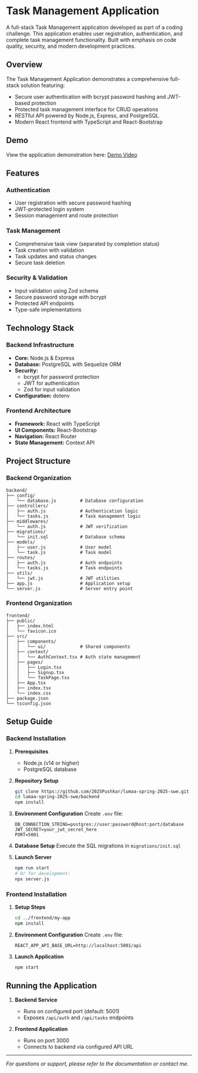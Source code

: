 # Task Management Application

A full-stack Task Management application developed as part of a coding challenge. This application enables user registration, authentication, and complete task management functionality. Built with emphasis on code quality, security, and modern development practices.

## Overview

The Task Management Application demonstrates a comprehensive full-stack solution featuring:

- Secure user authentication with bcrypt password hashing and JWT-based protection
- Protected task management interface for CRUD operations
- RESTful API powered by Node.js, Express, and PostgreSQL
- Modern React frontend with TypeScript and React-Bootstrap

## Demo

View the application demonstration here: [Demo Video](https://youtu.be/I9oIS2QKINQ)

## Features

### Authentication
- User registration with secure password hashing
- JWT-protected login system
- Session management and route protection

### Task Management
- Comprehensive task view (separated by completion status)
- Task creation with validation
- Task updates and status changes
- Secure task deletion

### Security & Validation
- Input validation using Zod schema
- Secure password storage with bcrypt
- Protected API endpoints
- Type-safe implementations

## Technology Stack

### Backend Infrastructure
- **Core:** Node.js & Express
- **Database:** PostgreSQL with Sequelize ORM
- **Security:** 
  - bcrypt for password protection
  - JWT for authentication
  - Zod for input validation
- **Configuration:** dotenv

### Frontend Architecture
- **Framework:** React with TypeScript
- **UI Components:** React-Bootstrap
- **Navigation:** React Router
- **State Management:** Context API

## Project Structure

### Backend Organization
```
backend/
├── config/
│   └── database.js         # Database configuration
├── controllers/
│   ├── auth.js             # Authentication logic
│   └── tasks.js            # Task management logic
├── middlewares/
│   └── auth.js             # JWT verification
├── migrations/
│   └── init.sql            # Database schema
├── models/
│   ├── user.js             # User model
│   └── task.js             # Task model
├── routes/
│   ├── auth.js             # Auth endpoints
│   └── tasks.js            # Task endpoints
├── utils/
│   └── jwt.js              # JWT utilities
├── app.js                  # Application setup
└── server.js               # Server entry point
```

### Frontend Organization
```
frontend/
├── public/
│   ├── index.html
│   └── favicon.ico
├── src/
│   ├── components/
│   │   └── ui/             # Shared components
│   ├── context/
│   │   └── AuthContext.tsx # Auth state management
│   ├── pages/
│   │   ├── Login.tsx
│   │   ├── Signup.tsx
│   │   └── TaskPage.tsx
│   ├── App.tsx
│   ├── index.tsx
│   └── index.css
├── package.json
└── tsconfig.json
```

## Setup Guide

### Backend Installation

1. **Prerequisites**
   - Node.js (v14 or higher)
   - PostgreSQL database

2. **Repository Setup**
   ```bash
   git clone https://github.com/2025Pushkar/lumaa-spring-2025-swe.git
   cd lumaa-spring-2025-swe/backend
   npm install
   ```

3. **Environment Configuration**
   Create `.env` file:
   ```env
   DB_CONNECTION_STRING=postgres://user:password@host:port/database
   JWT_SECRET=your_jwt_secret_here
   PORT=5001
   ```

4. **Database Setup**
   Execute the SQL migrations in `migrations/init.sql`

5. **Launch Server**
   ```bash
   npm run start
   # Or for development:
   npx server.js
   ```

### Frontend Installation

1. **Setup Steps**
   ```bash
   cd ../frontend/my-app
   npm install
   ```

2. **Environment Configuration**
   Create `.env` file:
   ```env
   REACT_APP_API_BASE_URL=http://localhost:5001/api
   ```

3. **Launch Application**
   ```bash
   npm start
   ```

## Running the Application

1. **Backend Service**
   - Runs on configured port (default: 5001)
   - Exposes `/api/auth` and `/api/tasks` endpoints

2. **Frontend Application**
   - Runs on port 3000
   - Connects to backend via configured API URL
---

*For questions or support, please refer to the documentation or contact me.*
